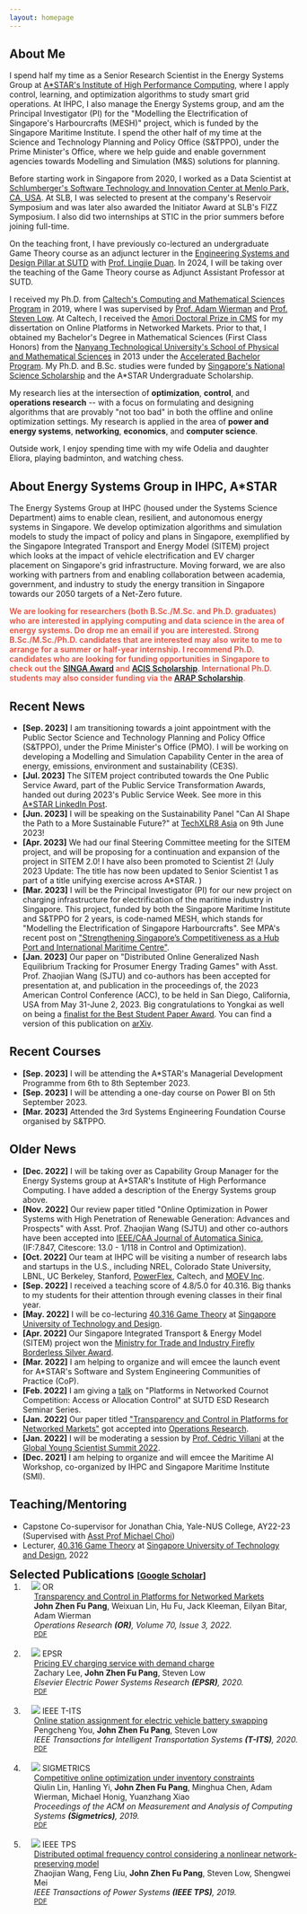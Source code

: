 ```yaml
---
layout: homepage
---
```


## About Me

I spend half my time as a Senior Research Scientist in the Energy Systems Group at [A\*STAR's Institute of High Performance Computing](https://www.a-star.edu.sg/ihpc), where I apply control, learning, and optimization algorithms to study smart grid operations. At IHPC, I also manage the Energy Systems group, and am the Principal Investigator (PI) for the "Modelling the Electrification of Singapore's Harbourcrafts (MESH)" project, which is funded by the Singapore Maritime Institute. I spend the other half of my time at the Science and Technology Planning and Policy Office (S&TPPO), under the Prime Minister's Office, where we help guide and enable government agencies towards Modelling and Simulation (M&S) solutions for planning. 

Before starting work in Singapore from 2020, I worked as a Data Scientist at [Schlumberger's Software Technology and Innovation Center at Menlo Park, CA, USA](https://www.slb.com/). At SLB, I was selected to present at the company's Reservoir Symposium and was later also awarded the Initiator Award at SLB's FIZZ Symposium. I also did two internships at STIC in the prior summers before joining full-time. 

On the teaching front, I have previously co-lectured an undergraduate Game Theory course as an adjunct lecturer in the [Engineering Systems and Design Pillar at SUTD](https://esd.sutd.edu.sg/) with [Prof. Lingjie Duan](https://esd.sutd.edu.sg/people/faculty/lingjie-duan). In 2024, I will be taking over the teaching of the Game Theory course as Adjunct Assistant Professor at SUTD. 

I received my Ph.D. from [Caltech's Computing and Mathematical Sciences Program](https://www.cms.caltech.edu/) in 2019, where I was supervised by [Prof. Adam Wierman](https://adamwierman.com/) and [Prof. Steven Low](http://netlab.caltech.edu/). At Caltech, I received the [Amori Doctoral Prize in CMS](https://www.cms.caltech.edu/academics/honors) for my dissertation on Online Platforms in Networked Markets. Prior to that, I obtained my Bachelor's Degree in Mathematical Sciences (First Class Honors) from the [Nanyang Technological University's School of Physical and Mathematical Sciences](https://www.ntu.edu.sg/spms) in 2013 under the [Accelerated Bachelor Program](https://www.ntu.edu.sg/cee/current-students/undergraduate/accelerated-bachelor-programme-(abp)). My Ph.D. and B.Sc. studies were funded by [Singapore's National Science Scholarship](https://www.a-star.edu.sg/Scholarships/for-graduate-studies/national-science-scholarship-phd) and the A\*STAR Undergraduate Scholarship.  

My research lies at the intersection of **optimization**, **control**, and **operations research** -- with a focus on formulating and designing algorithms that are provably "not too bad" in both the offline and online optimization settings. My research is applied in the area of **power and energy systems**, **networking**, **economics**, and **computer science**.

Outside work, I enjoy spending time with my wife Odelia and daughter Eliora, playing badminton, and watching chess. 

## About Energy Systems Group in IHPC, A\*STAR

The Energy Systems Group at IHPC (housed under the Systems Science Department) aims to enable clean, resilient, and autonomous energy systems in Singapore. We develop optimization algorithms and simulation models to study the impact of policy and plans in Singapore, exemplified by the Singapore Integrated Transport and Energy Model (SITEM) project which looks at the impact of vehicle electrification and EV charger placement on Singapore's grid infrastructure. Moving forward, we are also working with partners from and enabling collaboration between academia, government, and industry to study the energy transition in Singapore towards our 2050 targets of a Net-Zero future. 

<strong style="color:#e74d3c; font-weight:600"> We are looking for researchers (both B.Sc./M.Sc. and Ph.D. graduates) who are interested in applying computing and data science in the area of energy systems. Do drop me an email if you are interested. Strong B.Sc./M.Sc./Ph.D. candidates that are interested may also write to me to arrange for a summer or half-year internship. I recommend Ph.D. candidates who are looking for funding opportunities in Singapore to check out the [SINGA Award](https://www.a-star.edu.sg/Scholarships/for-graduate-studies/singapore-international-graduate-award-singa) and [ACIS Scholarship](https://www.a-star.edu.sg/Scholarships/for-graduate-studies/a-star-cis-scholarship). International Ph.D. students may also consider funding via the [ARAP Scholarship](https://www.a-star.edu.sg/Scholarships/for-graduate-studies/a-star-research-attachment-programme). </strong>

## Recent News

- **[Sep. 2023]** I am transitioning towards a joint appointment with the Public Sector Science and Technology Planning and Policy Office (S&TPPO), under the Prime Minister's Office (PMO). I will be working on developing a Modelling and Simulation Capability Center in the area of energy, emissions, environment and sustainability (CE3S). 
- **[Jul. 2023]** The SITEM project contributed towards the One Public Service Award, part of the Public Service Transformation Awards, handed out during 2023's Public Service Week. See more in this [A*STAR LinkedIn Post](https://www.linkedin.com/posts/astarsg_facesofastar-psw2023-activity-7082282023930757120-NAEO?utm_source=share&utm_medium=member_desktop). 
- **[Jun. 2023]** I will be speaking on the Sustainability Panel "Can AI Shape the Path to a More Sustainable Future?" at [TechXLR8 Asia](https://asiatechxsg.com/techxlr8asia/) on 9th June 2023! 
- **[Apr. 2023]** We had our final Steering Committee meeting for the SITEM project, and will be proposing for a continuation and expansion of the project in SITEM 2.0! I have also been promoted to Scientist 2! (July 2023 Update: The title has now been updated to Senior Scientist 1 as part of a title unifying exercise across A*STAR. ) 
- **[Mar. 2023]** I will be the Principal Investigator (PI) for our new project on charging infrastructure for electrification of the maritime industry in Singapore. This project, funded by both the Singapore Maritime Institute and S&TPPO for 2 years, is code-named MESH, which stands for "Modelling the Electrification of Singapore Harbourcrafts". See MPA's recent post on ["Strengthening Singapore’s Competitiveness as a Hub Port and International Maritime Centre"](https://www.mpa.gov.sg/media-centre/details/strenghtening-singapore-s-competitveness-as-a-hub-port-and-international-maritime-centre).
- **[Jan. 2023]** Our paper on "Distributed Online Generalized Nash Equilibrium Tracking for Prosumer Energy Trading Games" with Asst. Prof. Zhaojian Wang (SJTU) and co-authors has been accepted for presentation at, and publication in the proceedings of, the 2023 American Control Conference (ACC), to be held in San Diego, California, USA from May 31-June 2, 2023. Big congratulations to Yongkai as well on being a [finalist for the Best Student Paper Award](https://acc2023.a2c2.org/student-activities/). You can find a version of this publication on [arXiv](https://arxiv.org/abs/2210.02323). 


## Recent Courses

- **[Sep. 2023]** I will be attending the A*STAR's Managerial Development Programme from 6th to 8th September 2023.
- **[Sep. 2023]** I will be attending a one-day course on Power BI on 5th September 2023. 
- **[Mar. 2023]** Attended the 3rd Systems Engineering Foundation Course organised by S&TPPO. 
  
## Older News

- **[Dec. 2022]** I will be taking over as Capability Group Manager for the Energy Systems group at A\*STAR's Institute of High Performance Computing. I have added a description of the Energy Systems group above. 
- **[Nov. 2022]** Our review paper titled "Online Optimization in Power Systems with High Penetration of Renewable Generation: Advances and Prospects" with Asst. Prof. Zhaojian Wang (SJTU) and other co-authors have been accepted into [IEEE/CAA Journal of Automatica Sinica](https://ieeexplore.ieee.org/xpl/RecentIssue.jsp?punumber=6570654), (IF:7.847, Citescore: 13.0 - 1/118 in Control and Optimization).
- **[Oct. 2022]**  Our team at IHPC will be visiting a number of research labs and startups in the U.S., including NREL, Colorado State University, LBNL, UC Berkeley, Stanford, [PowerFlex](https://www.powerflex.com/), Caltech, and [MOEV Inc](https://www.moevinc.com/). 
- **[Sep. 2022]**  I received a teaching score of 4.8/5.0 for 40.316. Big thanks to my students for their attention through evening classes in their final year. 
- **[May. 2022]**  I will be co-lecturing [40.316 Game Theory](https://esd.sutd.edu.sg/courses/40316-game-theory/) at [Singapore University of Technology and Design](https://www.sutd.edu.sg/). 
- **[Apr. 2022]**  Our Singapore Integrated Transport & Energy Model (SITEM) project won the [Ministry for Trade and Industry Firefly Borderless Silver Award](https://www.tum-create.edu.sg/news/tumcreate-researchers-recognised-contributions-singapores-2040-vision-all-vehicles-run-cleaner).
- **[Mar. 2022]**  I am helping to organize and will emcee the launch event for A\*STAR's Software and System Engineering Communities of Practice (CoP). 
- **[Feb. 2022]**  I am giving a [talk](https://esd.sutd.edu.sg/news-events/research-seminar-series/john-pang-astar-platforms-in-networked-cournot-competition-access-or-allocation-control/) on "Platforms in Networked Cournot Competition: Access or Allocation Control" at SUTD ESD Research Seminar Series. 
- **[Jan. 2022]**  Our paper titled ["Transparency and Control in Platforms for Networked Markets"](https://pubsonline.informs.org/doi/abs/10.1287/opre.2021.2244) got accepted into [Operations Research](https://pubsonline.informs.org/journal/opre).
- **[Jan. 2022]**  I will be moderating a session by [Prof. C&#233;dric Villani](https://www.cedricvillani.org/) at the [Global Young Scientist Summit 2022](https://www.nrf.gov.sg/gyss/home). 
- **[Dec. 2021]**  I am helping to organize and will emcee the Maritime AI Workshop, co-organized by IHPC and Singapore Maritime Institute (SMI).


## Teaching/Mentoring

- Capstone Co-supervisor for Jonathan Chia, Yale-NUS College, AY22-23 (Supervised with [Asst Prof Michael Choi](https://www.yale-nus.edu.sg/faculty/michael-choi/))
- Lecturer, [40.316 Game Theory](https://esd.sutd.edu.sg/courses/40316-game-theory/) at [Singapore University of Technology and Design](https://www.sutd.edu.sg/), 2022

<h2 id="publications" style="margin: 2px 0px -15px;">Selected Publications <temp style="font-size:15px;">[</temp><a href="https://scholar.google.com/citations?user=mQZqPVAAAAAJ&hl=en&oi=ao" target="_blank" style="font-size:15px;">Google Scholar</a><temp style="font-size:15px;">]</temp><temp style="font-size:15px;"></temp></h2>

<div class="publications">
<ol class="bibliography">
<li>
<div class="pub-row">
  <div class="col-sm-3 abbr" style="position: relative;padding-right: 15px;padding-left: 15px;">
    <img src="./assets/img/orpe_figure.png" class="teaser img-fluid z-depth-1">
            <abbr class="badge">OR</abbr>
  </div>
  <div id="pang2022orpe" class="col-sm-9" style="position: relative;width: 100%;padding-right: 15px;padding-left: 20px;">
      <div class="title"><a href="https://pubsonline.informs.org/doi/abs/10.1287/opre.2021.2244">Transparency and Control in Platforms for Networked Markets</a></div>
      <div class="author"><strong>John Zhen Fu Pang</strong>, Weixuan Lin, Hu Fu, Jack Kleeman, Eilyan Bitar, Adam Wierman</div>
      <div class="periodical"><em>Operations Research <strong>(OR)</strong>, Volume 70, Issue 3, 2022.</em>
      </div>
    <div class="links">
      <a href="https://pubsonline.informs.org/doi/abs/10.1287/opre.2021.2244" class="btn btn-sm z-depth-0" role="button" target="_blank" style="font-size:12px;">PDF</a>
    </div>
  </div>
</div>
</li>

  <br>

<li>
<div class="pub-row">
  <div class="col-sm-3 abbr" style="position: relative;padding-right: 15px;padding-left: 15px;">
    <img src="./assets/img/epsr_figure.png" class="teaser img-fluid z-depth-1">
            <abbr class="badge">EPSR</abbr>
  </div>
  <div id="lee2020epsr" class="col-sm-9" style="position: relative;width: 100%;padding-right: 15px;padding-left: 20px;">
      <div class="title"><a href="https://par.nsf.gov/servlets/purl/10202834">Pricing EV charging service with demand charge</a></div>
      <div class="author">Zachary Lee, <strong>John Zhen Fu Pang</strong>, Steven Low</div>
      <div class="periodical"><em> Elsevier Electric Power Systems Research <strong>(EPSR)</strong>, 2020.</em>
      </div>
    <div class="links">
      <a href="https://par.nsf.gov/servlets/purl/10202834" class="btn btn-sm z-depth-0" role="button" target="_blank" style="font-size:12px;">PDF</a>
    </div>
  </div>
</div>
</li>
  
  

  <br>

<li>
<div class="pub-row">
  <div class="col-sm-3 abbr" style="position: relative;padding-right: 15px;padding-left: 15px;">
    <img src="./assets/img/tits_figure.png" class="teaser img-fluid z-depth-1">
            <abbr class="badge">IEEE T-ITS</abbr>
  </div>
  <div id="you2020tits" class="col-sm-9" style="position: relative;width: 100%;padding-right: 15px;padding-left: 20px;">
      <div class="title"><a href="https://authors.library.caltech.edu/106994/1/09254167.pdf">Online station assignment for electric vehicle battery swapping</a></div>
      <div class="author">Pengcheng You, <strong>John Zhen Fu Pang</strong>, Steven Low</div>
      <div class="periodical"><em> IEEE Transactions for Intelligent Transportation Systems <strong>(T-ITS)</strong>, 2020.</em>
      </div>
    <div class="links">
      <a href="https://authors.library.caltech.edu/106994/1/09254167.pdf" class="btn btn-sm z-depth-0" role="button" target="_blank" style="font-size:12px;">PDF</a>
    </div>
  </div>
</div>
</li>
  
  <br>

<li>
<div class="pub-row">
  <div class="col-sm-3 abbr" style="position: relative;padding-right: 15px;padding-left: 15px;">
    <img src="./assets/img/sigmetrics_figure.png" class="teaser img-fluid z-depth-1">
            <abbr class="badge">SIGMETRICS</abbr>
  </div>
  <div id="lin2019sigmetrics" class="col-sm-9" style="position: relative;width: 100%;padding-right: 15px;padding-left: 20px;">
      <div class="title"><a href="https://core.ac.uk/download/pdf/216301973.pdf">Competitive online optimization under inventory constraints</a></div>
      <div class="author">Qiulin Lin, Hanling Yi, <strong>John Zhen Fu Pang</strong>, Minghua Chen, Adam Wierman, Michael Honig, Yuanzhang Xiao </div>
      <div class="periodical"><em> Proceedings of the ACM on Measurement and Analysis of Computing Systems <strong>(Sigmetrics)</strong>, 2019.</em>
      </div>
    <div class="links">
      <a href="https://core.ac.uk/download/pdf/216301973.pdf" class="btn btn-sm z-depth-0" role="button" target="_blank" style="font-size:12px;">PDF</a>
    </div>
  </div>
</div>
</li>

  <br>

<li>
<div class="pub-row">
  <div class="col-sm-3 abbr" style="position: relative;padding-right: 15px;padding-left: 15px;">
    <img src="./assets/img/tps2019_figure.png" class="teaser img-fluid z-depth-1">
            <abbr class="badge">IEEE TPS</abbr>
  </div>
  <div id="wang2019tps" class="col-sm-9" style="position: relative;width: 100%;padding-right: 15px;padding-left: 20px;">
      <div class="title"><a href="https://arxiv.org/pdf/1709.01543">Distributed optimal frequency control considering a nonlinear network-preserving model</a></div>
      <div class="author">Zhaojian Wang, Feng Liu, <strong>John Zhen Fu Pang</strong>, Steven Low, Shengwei Mei</div>
      <div class="periodical"><em> IEEE Transactions of Power Systems <strong>(IEEE TPS)</strong>, 2019.</em>
      </div>
    <div class="links">
      <a href="https://arxiv.org/pdf/1709.01543" class="btn btn-sm z-depth-0" role="button" target="_blank" style="font-size:12px;">PDF</a>
    </div>
  </div>
</div>
</li>
  

